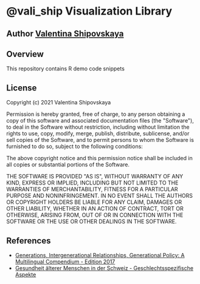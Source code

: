 # @vali_ship Visualization Library

## Author [Valentina Shipovskaya](https://www.anobii.com/contributors/Valentina_Shipovskaya/3353982)

## Overview
This repository contains R demo code snippets

## License
Copyright (c) 2021 Valentina Shipovskaya

Permission is hereby granted, free of charge, to any person obtaining a copy
of this software and associated documentation files (the "Software"), to deal
in the Software without restriction, including without limitation the rights
to use, copy, modify, merge, publish, distribute, sublicense, and/or sell
copies of the Software, and to permit persons to whom the Software is
furnished to do so, subject to the following conditions:

The above copyright notice and this permission notice shall be included in all
copies or substantial portions of the Software.

THE SOFTWARE IS PROVIDED "AS IS", WITHOUT WARRANTY OF ANY KIND, EXPRESS OR
IMPLIED, INCLUDING BUT NOT LIMITED TO THE WARRANTIES OF MERCHANTABILITY,
FITNESS FOR A PARTICULAR PURPOSE AND NONINFRINGEMENT. IN NO EVENT SHALL THE
AUTHORS OR COPYRIGHT HOLDERS BE LIABLE FOR ANY CLAIM, DAMAGES OR OTHER
LIABILITY, WHETHER IN AN ACTION OF CONTRACT, TORT OR OTHERWISE, ARISING FROM,
OUT OF OR IN CONNECTION WITH THE SOFTWARE OR THE USE OR OTHER DEALINGS IN THE
SOFTWARE.

## References
- [Generations, Intergenerational Relationships, Generational Policy: A Multilingual Compendium - Edition 2017](https://papers.ssrn.com/sol3/papers.cfm?abstract_id=3125097)
- [Gesundheit älterer Menschen in der Schweiz - Geschlechtsspezifische Aspekte](https://www.anobii.com/books/Gesundheit_%C3%A4lterer_Menschen_in_der_Schweiz/9783639486537/01b9a0783d94fb0caf)
